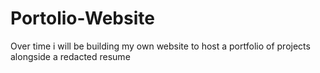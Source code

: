 # Portolio-Website
Over time i will be building my own website to host a portfolio of projects alongside a redacted resume
